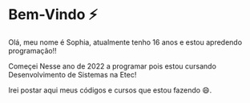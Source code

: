 # Bem-Vindo ⚡
<p> Olá, meu nome é Sophia, atualmente tenho 16 anos e estou apredendo programação!! <p>
  <P>Começei Nesse ano de 2022 a programar pois estou cursando Desenvolvimento de Sistemas na Etec!<p> 
  <p> Irei postar aqui meus códigos e cursos que estou fazendo 😄.<p>
    
  
  

<!--
**Sophiapolc/sophiapolc** is a ✨ _special_ ✨ repository because its `README.md` (this file) appears on your GitHub profile.

Here are some ideas to get you started:

- 🔭 I’m currently working on ...
- 🌱 I’m currently learning ...
- 👯 I’m looking to collaborate on ...
- 🤔 I’m looking for help with ...
- 💬 Ask me about ...
- 📫 How to reach me: ...
- 😄 Pronouns: ...
- ⚡ Fun fact: ...
-->
